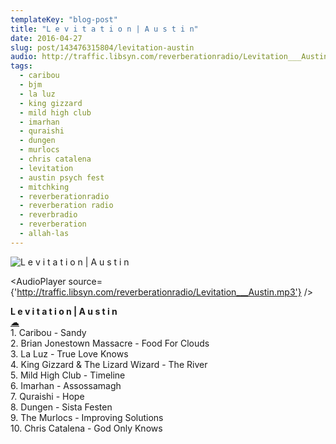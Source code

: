 ```yaml
---
templateKey: "blog-post"
title: "L e v i t a t i o n | A u s t i n"
date: 2016-04-27
slug: post/143476315804/levitation-austin
audio: http://traffic.libsyn.com/reverberationradio/Levitation___Austin.mp3
tags:
  - caribou
  - bjm
  - la luz
  - king gizzard
  - mild high club
  - imarhan
  - quraishi
  - dungen
  - murlocs
  - chris catalena
  - levitation
  - austin psych fest
  - mitchking
  - reverberationradio
  - reverberation radio
  - reverbradio
  - reverberation
  - allah-las
---
```


![L e v i t a t i o n | A u s t i n](../images/5bfaba7e457fe3f01f608fb3e4f415b1940c11467e5f5e81beb91704509da362.jpg)

<AudioPlayer source={'http://traffic.libsyn.com/reverberationradio/Levitation___Austin.mp3'} />

<p><b>L e v i t a t i o n | A u s t i n</b><br /><a href="http://traffic.libsyn.com/reverberationradio/Levitation___Austin.mp3">&#9729;</a><br />1. Caribou - Sandy<br />2. Brian Jonestown Massacre - Food For Clouds<br />3. La Luz - True Love Knows<br />4. King Gizzard &amp; The Lizard Wizard - The River<br />5. Mild High Club - Timeline<br />6. Imarhan - Assossamagh<br />7. Quraishi - Hope<br />8. Dungen - Sista Festen<br />9. The Murlocs - Improving Solutions<br />10. Chris Catalena - God Only Knows</p>
